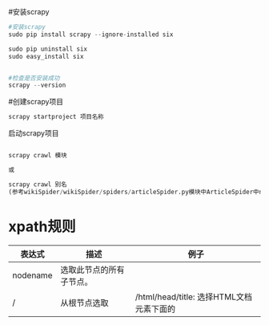#安装scrapy

```python
#安装scrapy
sudo pip install scrapy --ignore-installed six

sudo pip uninstall six
sudo easy_install six


#检查是否安装成功
scrapy --version
```


#创建scrapy项目

```python
scrapy startproject 项目名称
```

启动scrapy项目

```python

scrapy crawl 模块

或

scrapy crawl 别名
(参考wikiSpider/wikiSpider/spiders/articleSpider.py模块中ArticleSpider中name属性)
```



# xpath规则

|表达式|描述|例子|
|---|---|---|
|nodename|选取此节点的所有子节点。|  |
| / |从根节点选取| /html/head/title: 选择HTML文档<head>元素下面的<title> 标签。<br> /html/head/title/text(): 选择前面提到的<title> 元素下面的文本内容|
| // |从匹配选择的当前节点选择文档中的节点,而不考虑他们的位置|选择所有 <td> 元素|
| . |选取当前节点|  |
| .. |选取当前节点的父节点|  |
| @ |选取属性| //div[@class="mine"]: 选择所有包含 class="mine" 属性的div 标签元素|


